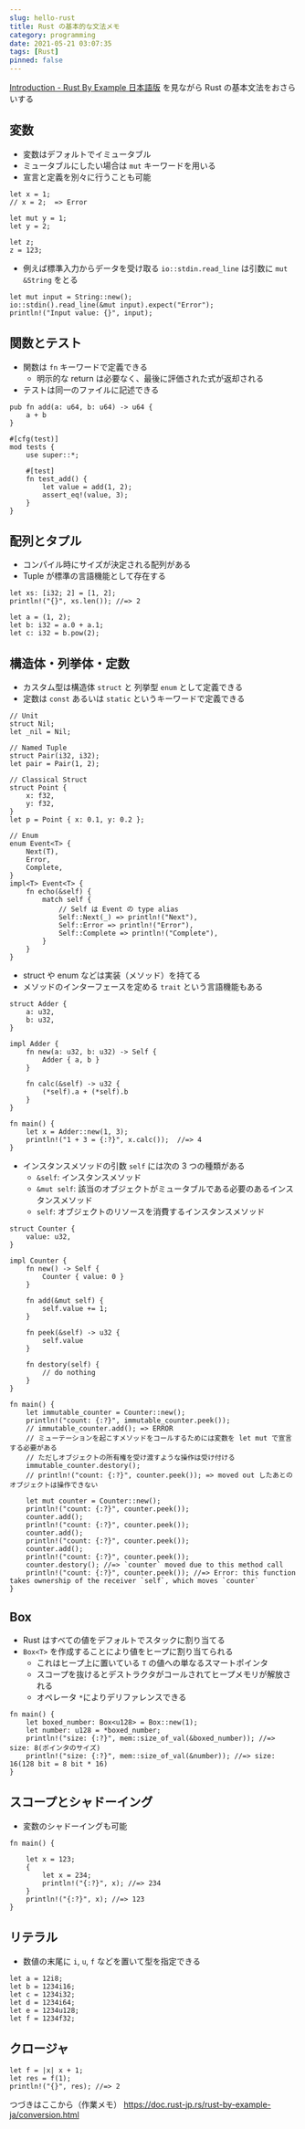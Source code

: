 ```yaml
---
slug: hello-rust
title: Rust の基本的な文法メモ
category: programming
date: 2021-05-21 03:07:35
tags: [Rust]
pinned: false
---
```


[Introduction - Rust By Example 日本語版](https://doc.rust-jp.rs/rust-by-example-ja/index.html) を見ながら Rust の基本文法をおさらいする

## 変数

- 変数はデフォルトでイミュータブル
- ミュータブルにしたい場合は `mut` キーワードを用いる
- 宣言と定義を別々に行うことも可能

```
let x = 1;
// x = 2;  => Error

let mut y = 1;
let y = 2;

let z;
z = 123;
```

- 例えば標準入力からデータを受け取る `io::stdin.read_line` は引数に `mut &String` をとる

```
let mut input = String::new();
io::stdin().read_line(&mut input).expect("Error");
println!("Input value: {}", input);
```

## 関数とテスト

- 関数は `fn` キーワードで定義できる
  - 明示的な return は必要なく、最後に評価された式が返却される
- テストは同一のファイルに記述できる

```
pub fn add(a: u64, b: u64) -> u64 {
    a + b
}

#[cfg(test)]
mod tests {
    use super::*;

    #[test]
    fn test_add() {
        let value = add(1, 2);
        assert_eq!(value, 3);
    }
}
```

## 配列とタプル

- コンパイル時にサイズが決定される配列がある
- Tuple が標準の言語機能として存在する

```
let xs: [i32; 2] = [1, 2];
println!("{}", xs.len()); //=> 2

let a = (1, 2);
let b: i32 = a.0 + a.1;
let c: i32 = b.pow(2);
```

## 構造体・列挙体・定数

- カスタム型は構造体 `struct` と 列挙型 `enum` として定義できる
- 定数は `const` あるいは `static` というキーワードで定義できる

```
// Unit
struct Nil;
let _nil = Nil;

// Named Tuple
struct Pair(i32, i32);
let pair = Pair(1, 2);

// Classical Struct
struct Point {
    x: f32,
    y: f32,
}
let p = Point { x: 0.1, y: 0.2 };

// Enum
enum Event<T> {
    Next(T),
    Error,
    Complete,
}
impl<T> Event<T> {
    fn echo(&self) {
        match self {
            // Self は Event の type alias
            Self::Next(_) => println!("Next"),
            Self::Error => println!("Error"),
            Self::Complete => println!("Complete"),
        }
    }
}
```

- struct や enum などは実装（メソッド）を持てる
- メソッドのインターフェースを定める `trait` という言語機能もある

```
struct Adder {
    a: u32,
    b: u32,
}

impl Adder {
    fn new(a: u32, b: u32) -> Self {
        Adder { a, b }
    }

    fn calc(&self) -> u32 {
        (*self).a + (*self).b
    }
}

fn main() {
    let x = Adder::new(1, 3);
    println!("1 + 3 = {:?}", x.calc());  //=> 4
}
```

- インスタンスメソッドの引数 `self` には次の 3 つの種類がある
  - `&self`: インスタンスメソッド
  - `&mut self`: 該当のオブジェクトがミュータブルである必要のあるインスタンスメソッド
  - `self`: オブジェクトのリソースを消費するインスタンスメソッド

```
struct Counter {
    value: u32,
}

impl Counter {
    fn new() -> Self {
        Counter { value: 0 }
    }

    fn add(&mut self) {
        self.value += 1;
    }

    fn peek(&self) -> u32 {
        self.value
    }

    fn destory(self) {
        // do nothing
    }
}

fn main() {
    let immutable_counter = Counter::new();
    println!("count: {:?}", immutable_counter.peek());
    // immutable_counter.add(); => ERROR
    // ミューテーションを起こすメソッドをコールするためには変数を let mut で宣言する必要がある
    // ただしオブジェクトの所有権を受け渡すような操作は受け付ける
    immutable_counter.destory();
    // println!("count: {:?}", counter.peek()); => moved out したあとのオブジェクトは操作できない

    let mut counter = Counter::new();
    println!("count: {:?}", counter.peek());
    counter.add();
    println!("count: {:?}", counter.peek());
    counter.add();
    println!("count: {:?}", counter.peek());
    counter.add();
    println!("count: {:?}", counter.peek());
    counter.destory(); //=> `counter` moved due to this method call
    println!("count: {:?}", counter.peek()); //=> Error: this function takes ownership of the receiver `self`, which moves `counter`
}
```

## Box

- Rust はすべての値をデフォルトでスタックに割り当てる
- `Box<T>` を作成することにより値をヒープに割り当てられる
  - これはヒープ上に置いている `T` の値への単なるスマートポインタ
  - スコープを抜けるとデストラクタがコールされてヒープメモリが解放される
  - オペレータ `*`によりデリファレンスできる

```
fn main() {
    let boxed_number: Box<u128> = Box::new(1);
    let number: u128 = *boxed_number;
    println!("size: {:?}", mem::size_of_val(&boxed_number)); //=> size: 8(ポインタのサイズ)
    println!("size: {:?}", mem::size_of_val(&number)); //=> size: 16(128 bit = 8 bit * 16)
}
```

## スコープとシャドーイング

- 変数のシャドーイングも可能

```
fn main() {

    let x = 123;
    {
        let x = 234;
        println!("{:?}", x); //=> 234
    }
    println!("{:?}", x); //=> 123
}
```

## リテラル

- 数値の末尾に `i`, `u`, `f` などを置いて型を指定できる

```
let a = 12i8;
let b = 1234i16;
let c = 1234i32;
let d = 1234i64;
let e = 1234u128;
let f = 1234f32;
```

## クロージャ

```
let f = |x| x + 1;
let res = f(1);
println!("{}", res); //=> 2
```

つづきはここから（作業メモ）
https://doc.rust-jp.rs/rust-by-example-ja/conversion.html
